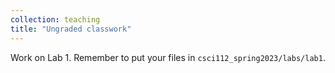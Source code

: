 ```yaml
---
collection: teaching
title: "Ungraded classwork"
---
```


Work on Lab 1. Remember to put your files in `csci112_spring2023/labs/lab1`.
